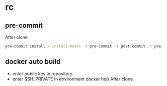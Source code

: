 # rc

## pre-commit 
After clone 
````bash
pre-commit install --install-hooks -t pre-commit -t post-commit -t pre-push
````

## docker auto build
* enter public key in repository.
* enter SSH_PRIVATE in environment docker hub 
After clone 
